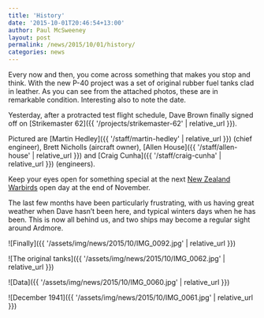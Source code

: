 ```yaml
---
title: 'History'
date: '2015-10-01T20:46:54+13:00'
author: Paul McSweeney
layout: post
permalink: /news/2015/10/01/history/
categories: news
---
```


Every now and then, you come across something that makes you stop and think. With the new P-40 project was a set of original rubber fuel tanks clad in leather. As you can see from the attached photos, these are in remarkable condition. Interesting also to note the date.

Yesterday, after a protracted test flight schedule, Dave Brown finally signed off on [Strikemaster 62]({{ '/projects/strikemaster-62' | relative_url }}).

Pictured are [Martin Hedley]({{ '/staff/martin-hedley' | relative_url }}) (chief engineer), Brett Nicholls (aircraft owner), [Allen House]({{ '/staff/allen-house' | relative_url }}) and [Craig Cunha]({{ '/staff/craig-cunha' | relative_url }}) (engineers). 

Keep your eyes open for something special at the next [New Zealand Warbirds](https://nzwarbirds.org.nz/) open day at the end of November. 

The last few months have been particularly frustrating, with us having great weather when Dave hasn’t been here, and typical winters days when he has been. This is now all behind us, and two ships may become a regular sight around Ardmore.

![Finally]({{ '/assets/img/news/2015/10/IMG_0092.jpg' | relative_url }})

![The original tanks]({{ '/assets/img/news/2015/10/IMG_0062.jpg' | relative_url }})

![Data]({{ '/assets/img/news/2015/10/IMG_0060.jpg' | relative_url }})

![December 1941]({{ '/assets/img/news/2015/10/IMG_0061.jpg' | relative_url }})
